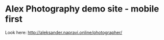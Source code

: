 # Alex Photography demo site - mobile first
 Look here: http://aleksander.napravi.online/photographer/
